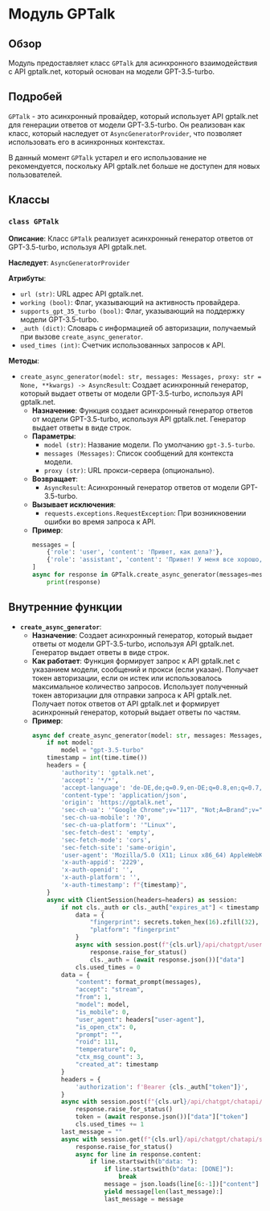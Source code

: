 # Модуль GPTalk
## Обзор

Модуль предоставляет класс `GPTalk` для асинхронного взаимодействия с API gptalk.net, который основан на модели GPT-3.5-turbo.

## Подробей

`GPTalk` - это асинхронный провайдер, который использует API gptalk.net для генерации ответов от модели GPT-3.5-turbo. 
Он реализован как класс, который наследует от `AsyncGeneratorProvider`, что позволяет использовать его в асинхронных 
контекстах.

В данный момент `GPTalk` устарел и его использование не рекомендуется, поскольку API gptalk.net больше не доступен 
для новых пользователей. 

## Классы

### `class GPTalk`

**Описание**: 
Класс `GPTalk` реализует асинхронный генератор ответов от GPT-3.5-turbo, используя API gptalk.net.

**Наследует**: `AsyncGeneratorProvider`

**Атрибуты**:
 - `url (str)`: URL адрес API gptalk.net.
 - `working (bool)`: Флаг, указывающий на активность провайдера. 
 - `supports_gpt_35_turbo (bool)`: Флаг, указывающий на поддержку модели GPT-3.5-turbo.
 - `_auth (dict)`: Словарь с информацией об авторизации, получаемый при вызове `create_async_generator`.
 - `used_times (int)`: Счетчик использованных запросов к API.

**Методы**:
 - `create_async_generator(model: str, messages: Messages, proxy: str = None, **kwargs) -> AsyncResult`: 
    Создает асинхронный генератор, который выдает ответы от модели GPT-3.5-turbo, используя API gptalk.net.
    - **Назначение**: 
        Функция создает асинхронный генератор ответов от модели GPT-3.5-turbo, используя API gptalk.net.
        Генератор выдает ответы в виде строк.
    - **Параметры**:
        - `model (str)`: Название модели. По умолчанию `gpt-3.5-turbo`.
        - `messages (Messages)`: Список сообщений для контекста модели.
        - `proxy (str)`: URL прокси-сервера (опционально).
    - **Возвращает**:
        - `AsyncResult`: Асинхронный генератор ответов от модели GPT-3.5-turbo.
    - **Вызывает исключения**:
        - `requests.exceptions.RequestException`: При возникновении ошибки во время запроса к API.
    - **Пример**:
        ```python
        messages = [
            {'role': 'user', 'content': 'Привет, как дела?'},
            {'role': 'assistant', 'content': 'Привет! У меня все хорошо, спасибо за вопрос.'},
        ]
        async for response in GPTalk.create_async_generator(messages=messages):
            print(response)
        ```


## Внутренние функции 

- **`create_async_generator`**:
    - **Назначение**: Создает асинхронный генератор, который выдает ответы от модели GPT-3.5-turbo, используя API gptalk.net.
        Генератор выдает ответы в виде строк.
    - **Как работает**: 
        Функция формирует запрос к API gptalk.net с указанием модели, сообщений и прокси (если указан).
        Получает токен авторизации, если он истек или использовалось максимальное количество запросов.
        Использует полученный токен авторизации для отправки запроса к API gptalk.net.
        Получает поток ответов от API gptalk.net и формирует асинхронный генератор, который выдает ответы по частям.
    - **Пример**: 
        ```python
        async def create_async_generator(model: str, messages: Messages, proxy: str = None, **kwargs) -> AsyncResult:
            if not model:
                model = "gpt-3.5-turbo"
            timestamp = int(time.time())
            headers = {
                'authority': 'gptalk.net',
                'accept': '*/*',
                'accept-language': 'de-DE,de;q=0.9,en-DE;q=0.8,en;q=0.7,en-US;q=0.6,nl;q=0.5,zh-CN;q=0.4,zh-TW;q=0.3,zh;q=0.2',
                'content-type': 'application/json',
                'origin': 'https://gptalk.net',
                'sec-ch-ua': '"Google Chrome";v="117", "Not;A=Brand";v="8", "Chromium";v="117"',
                'sec-ch-ua-mobile': '?0',
                'sec-ch-ua-platform': '"Linux"',
                'sec-fetch-dest': 'empty',
                'sec-fetch-mode': 'cors',
                'sec-fetch-site': 'same-origin',
                'user-agent': 'Mozilla/5.0 (X11; Linux x86_64) AppleWebKit/537.36 (KHTML, like Gecko) Chrome/117.0.0.0 Safari/537.36',
                'x-auth-appid': '2229',
                'x-auth-openid': '',
                'x-auth-platform': '',
                'x-auth-timestamp': f"{timestamp}",
            }
            async with ClientSession(headers=headers) as session:
                if not cls._auth or cls._auth["expires_at"] < timestamp or cls.used_times == 5:
                    data = {
                        "fingerprint": secrets.token_hex(16).zfill(32),
                        "platform": "fingerprint"
                    }
                    async with session.post(f"{cls.url}/api/chatgpt/user/login", json=data, proxy=proxy) as response:
                        response.raise_for_status()
                        cls._auth = (await response.json())["data"]
                    cls.used_times = 0
                data = {
                    "content": format_prompt(messages),
                    "accept": "stream",
                    "from": 1,
                    "model": model,
                    "is_mobile": 0,
                    "user_agent": headers["user-agent"],
                    "is_open_ctx": 0,
                    "prompt": "",
                    "roid": 111,
                    "temperature": 0,
                    "ctx_msg_count": 3,
                    "created_at": timestamp
                }
                headers = {
                    'authorization': f'Bearer {cls._auth["token"]}',
                }
                async with session.post(f"{cls.url}/api/chatgpt/chatapi/text", json=data, headers=headers, proxy=proxy) as response:
                    response.raise_for_status()
                    token = (await response.json())["data"]["token"]
                    cls.used_times += 1
                last_message = ""
                async with session.get(f"{cls.url}/api/chatgpt/chatapi/stream", params={"token": token}, proxy=proxy) as response:
                    response.raise_for_status()
                    async for line in response.content:
                        if line.startswith(b"data: "):
                            if line.startswith(b"data: [DONE]"):
                                break
                            message = json.loads(line[6:-1])["content"]
                            yield message[len(last_message):]
                            last_message = message
        ```